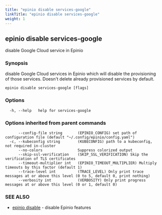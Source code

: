 ```yaml
---
title: "epinio disable services-google"
linkTitle: "epinio disable services-google"
weight: 1
---
```

## epinio disable services-google

disable Google Cloud service in Epinio

### Synopsis

disable Google Cloud services in Epinio which will disable the provisioning of those services. Doesn't delete already provisioned services by default.

```
epinio disable services-google [flags]
```

### Options

```
  -h, --help   help for services-google
```

### Options inherited from parent commands

```
      --config-file string       (EPINIO_CONFIG) set path of configuration file (default "~/.config/epinio/config.yaml")
  -c, --kubeconfig string        (KUBECONFIG) path to a kubeconfig, not required in-cluster
      --no-colors                Suppress colorized output
      --skip-ssl-verification    (SKIP_SSL_VERIFICATION) Skip the verification of TLS certificates
      --timeout-multiplier int   (EPINIO_TIMEOUT_MULTIPLIER) Multiply timeouts by this factor (default 1)
      --trace-level int          (TRACE_LEVEL) Only print trace messages at or above this level (0 to 5, default 0, print nothing)
      --verbosity int            (VERBOSITY) Only print progress messages at or above this level (0 or 1, default 0)
```

### SEE ALSO

* [epinio disable](../epinio_disable)	 - disable Epinio features

